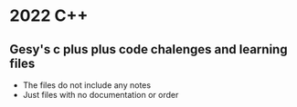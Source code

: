 # 2022 C++

## Gesy's c plus plus code chalenges and learning files
* The files do not include any notes
* Just files with no documentation or order
